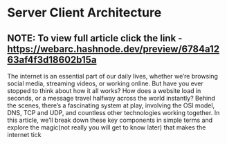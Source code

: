 # Server Client Architecture
## NOTE: To view full article click the link - https://webarc.hashnode.dev/preview/6784a1263af4f3d18602b15a

The internet is an essential part of our daily lives, whether we’re browsing social media, streaming videos, or working online. But have you ever stopped to think about how it all works? How does a website load in seconds, or a message travel halfway across the world instantly? Behind the scenes, there’s a fascinating system at play, involving the OSI model, DNS, TCP and UDP, and countless other technologies working together. In this article, we’ll break down these key components in simple terms and explore the magic(not really you will get to know later) that makes the internet tick